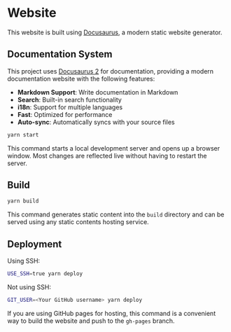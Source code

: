 # Website

This website is built using [Docusaurus](https://docusaurus.io/), a modern static website generator.

## Documentation System

This project uses [Docusaurus 2](https://docusaurus.io/) for documentation, providing a modern documentation website with the following features:

- **Markdown Support**: Write documentation in Markdown
- **Search**: Built-in search functionality
- **i18n**: Support for multiple languages
- **Fast**: Optimized for performance
- **Auto-sync**: Automatically syncs with your source files

```bash
yarn start
```

This command starts a local development server and opens up a browser window. Most changes are reflected live without having to restart the server.

## Build

```bash
yarn build
```

This command generates static content into the `build` directory and can be served using any static contents hosting service.

## Deployment

Using SSH:

```bash
USE_SSH=true yarn deploy
```

Not using SSH:

```bash
GIT_USER=<Your GitHub username> yarn deploy
```

If you are using GitHub pages for hosting, this command is a convenient way to build the website and push to the `gh-pages` branch.
